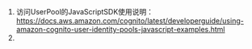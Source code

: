 1. 访问UserPool的JavaScriptSDK使用说明： https://docs.aws.amazon.com/cognito/latest/developerguide/using-amazon-cognito-user-identity-pools-javascript-examples.html
2. 